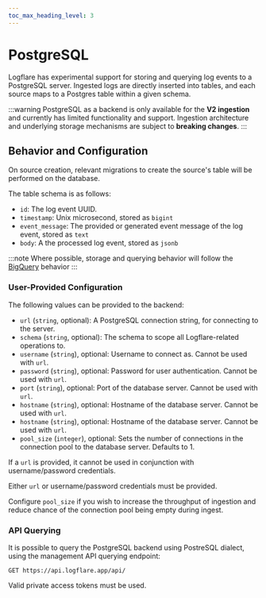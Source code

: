 ```yaml
---
toc_max_heading_level: 3
---
```


# PostgreSQL

Logflare has experimental support for storing and querying log events to a PostgreSQL server. Ingested logs are directly inserted into tables, and each source maps to a Postgres table within a given schema.

:::warning
PostgreSQL as a backend is only available for the **V2 ingestion** and currently has limited functionality and support. Ingestion architecture and underlying storage mechanisms are subject to **breaking changes**.
:::

## Behavior and Configuration

On source creation, relevant migrations to create the source's table will be performed on the database.

The table schema is as follows:

- `id`: The log event UUID.
- `timestamp`: Unix microsecond, stored as `bigint`
- `event_message`: The provided or generated event message of the log event, stored as `text`
- `body`: A the processed log event, stored as `jsonb`

:::note
Where possible, storage and querying behavior will follow the [BigQuery](../bigquery) behavior
:::

### User-Provided Configuration

The following values can be provided to the backend:

- `url` (`string`, optional): A PostgreSQL connection string, for connecting to the server.
- `schema` (`string`, optional): The schema to scope all Logflare-related operations to.
- `username` (`string`), optional: Username to connect as. Cannot be used with `url`.
- `password` (`string`), optional: Password for user authentication. Cannot be used with `url`.
- `port` (`string`), optional: Port of the database server. Cannot be used with `url`.
- `hostname` (`string`), optional: Hostname of the database server. Cannot be used with `url`.
- `hostname` (`string`), optional: Hostname of the database server. Cannot be used with `url`.
- `pool_size` (`integer`), optional: Sets the number of connections in the connection pool to the database server. Defaults to 1.

If a `url` is provided, it cannot be used in conjunction with username/password credentials.

Either `url` or username/password credentials must be provided.

Configure `pool_size` if you wish to increase the throughput of ingestion and reduce chance of the connection pool being empty during ingest.

### API Querying
It is possible to query the PostgreSQL backend using PostreSQL dialect, using the management API querying endpoint:

```
GET https://api.logflare.app/api/
```

Valid private access tokens must be used.